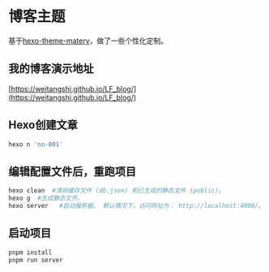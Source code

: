 # 博客主题
基于[hexo-theme-matery](https://github.com/blinkfox/hexo-theme-matery)，做了一些个性化定制。

## 我的博客演示地址
[https://weitangshi.github.io/LF_blog/](https://weitangshi.github.io/LF_blog/)

## Hexo创建文章
```sh
hexo n 'no-001'
```

## 编辑配置文件后，重跑项目
```sh
hexo clean  #清除缓存文件 (db.json) 和已生成的静态文件 (public)。
hexo g  #生成静态文件。
hexo server   #启动服务器。 默认情况下，访问网址为： http://localhost:4000/。
```

## 启动项目
```sh
pnpm install
pnpm run server
```
